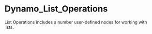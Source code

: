 Dynamo_List_Operations
======================

List Operations includes a number user-defined nodes for working with lists.